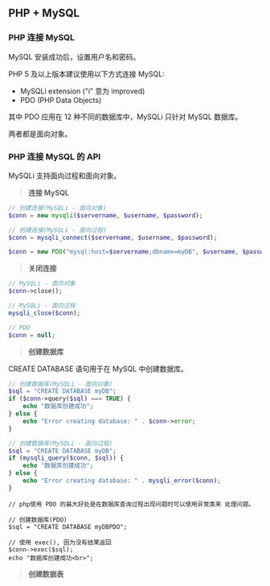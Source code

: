 ## PHP + MySQL

### PHP 连接 MySQL

MySQL 安装成功后，设置用户名和密码。

PHP 5 及以上版本建议使用以下方式连接 MySQL:

* MySQLi extension ("i" 意为 improved)
* PDO (PHP Data Objects)

其中 PDO 应用在 12 种不同的数据库中，MySQLi 只针对 MySQL 数据库。

两者都是面向对象。

### PHP 连接 MySQL 的 API

MySQLi 支持面向过程和面向对象。

> **连接 MySQL**

```php
// 创建连接(MySQLi - 面向对象)
$conn = new mysqli($servername, $username, $password);
```
```php
// 创建连接(MySQLi - 面向过程)
$conn = mysqli_connect($servername, $username, $password);
```
```php
$conn = new PDO("mysql:host=$servername;dbname=myDB", $username, $password);
```

> **关闭连接**

```php
// MySQLi - 面向对象
$conn->close();
```
```php
// MySQLi - 面向过程
mysqli_close($conn);
```
```php
// PDO
$conn = null;
```

> **创建数据库**

CREATE DATABASE 语句用于在 MySQL 中创建数据库。

```php
// 创建数据库(MySQLi - 面向对象)
$sql = "CREATE DATABASE myDB";
if ($conn->query($sql) === TRUE) {
    echo "数据库创建成功";
} else {
    echo "Error creating database: " . $conn->error;
}
```

```php
// 创建数据库(MySQLi - 面向过程)
$sql = "CREATE DATABASE myDB";
if (mysqli_query($conn, $sql)) {
    echo "数据库创建成功";
} else {
    echo "Error creating database: " . mysqli_error($conn);
}
```

```
// php使用 PDO 的最大好处是在数据库查询过程出现问题时可以使用异常类来 处理问题。

// 创建数据库(PDO)
$sql = "CREATE DATABASE myDBPDO"; 

// 使用 exec(), 因为没有结果返回 
$conn->exec($sql); 
echo "数据库创建成功<br>"; 
```

> **创建数据表**
